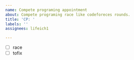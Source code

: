 ```yaml
---
name: Compete programing appointment
about: Compete programing race like codeforeces rounds.
title: 'CP: '
labels: ''
assignees: lifeich1

---
```


- [ ] race
- [ ] tofix
